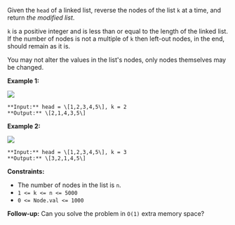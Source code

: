 Given the `head` of a linked list, reverse the nodes of the list `k` at a time, and return _the modified list_.

`k` is a positive integer and is less than or equal to the length of the linked list. If the number of nodes is not a multiple of `k` then left-out nodes, in the end, should remain as it is.

You may not alter the values in the list's nodes, only nodes themselves may be changed.

**Example 1:**

![](https://assets.leetcode.com/uploads/2020/10/03/reverse_ex1.jpg)
```
**Input:** head = \[1,2,3,4,5\], k = 2
**Output:** \[2,1,4,3,5\]
```

**Example 2:**

![](https://assets.leetcode.com/uploads/2020/10/03/reverse_ex2.jpg)
```
**Input:** head = \[1,2,3,4,5\], k = 3
**Output:** \[3,2,1,4,5\]
```

**Constraints:**

*   The number of nodes in the list is `n`.
*   `1 <= k <= n <= 5000`
*   `0 <= Node.val <= 1000`

**Follow-up:** Can you solve the problem in `O(1)` extra memory space?